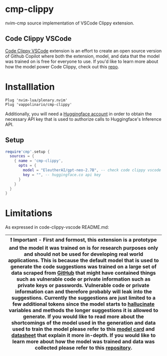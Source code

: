 # cmp-clippy

nvim-cmp source implementation of VSCode Clippy extension.

## Code Clippy VSCode

[Code Clippy VSCode](https://github.com/ncoop57/code-clippy-vscode) extension is an effort to create an open source version of Github Copilot where both the extension, model, and data that the model was trained on is free for everyone to use. If you'd like to learn more about how the model power Code Clippy, check out this [repo](https://github.com/ncoop57/gpt-code-clippy/).

# Installlation

```vim
Plug 'nvim-lua/plenary.nvim'
Plug 'vappolinario/cmp-clippy'
```

Additionally, you will need a [Huggingface account](https://huggingface.co/join) in order to obtain the necessary API key that is used to authorize calls to Huggingface's Inference API.

## Setup

```lua
require'cmp'.setup {
  sources = {
    { name = 'cmp-clippy',
      opts = {
        model = "EleutherAI/gpt-neo-2.7B", -- check code clippy vscode repo for options
        key = "", -- huggingface.co api key
      }
    }
  }
}
```

# Limitations

As expressed in code-clippy-vscode README.md:

| :exclamation:  **Important -**  First and formost, this extension is a **prototype** and the model it was trained on is for **research purposes** only and should not be used for developing real world applications. This is because the default model that is used to generate the code suggestions was trained on a large set of data scraped from [GitHub]() that might have contained things such as vulnerable code or private information such as private keys or passwords. Vulnerable code or private information can and therefore probably will leak into the suggestions. Currently the suggestions are just limited to a few additional tokens since the model starts to [hallucinate]() variables and methods the longer suggestions it is allowed to generate. If you would like to read more about the shortcomings of the model used in the generation and data used to train the model please refer to this [model card]() and [datasheet]() that explain it more in-depth. If you would like to learn more about how the model was trained and data was collected please refer to this [repository](https://github.com/ncoop57/gpt-code-clippy/). |
|----------------------------------------------------------------------------------------------------------------------------------------------------------------------------------------------------------------------------------------------------------------------------------------------------------------------------------------------------------------------------------------------------------------------------------------------------------------------------------------------------------------------------------------------------------------------------------------------------------------------------------------------------------------------------------------------------------------------------------------------------------------------------------------------------------------------------------------------------------------------------------------------------------------------------------------------------------------------------------------------------------------------------------------------------------------------------------------------------------------------------------------------------------------------|
